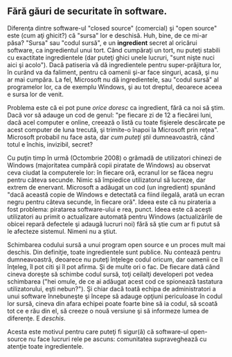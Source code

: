 <?php require("../../entete.php"); ?> <?php require("../../base.php"); ?> <?php require("../../fonctions.php"); ?>

<div id="corps">

<h2>Fără găuri de securitate în software.</h2>
<p>Diferenţa dintre software-ul "closed source" (comercial) şi "open source"
este (cum aţi ghicit?) că "sursa" lor e deschisă. Huh, bine, de ce mi-ar păsa?
"Sursa" sau "codul sursă", e un <b>ingredient</b> secret al oricărui software,
ca ingredientul unui tort. Când cumpăraţi un tort, nu puteţi stabili cu exactitate
ingredientele (dar puteţi ghici unele lucruri, "sunt nişte nuci aici şi acolo").
Dacă patiseria vă dă ingredientele pentru super-prăjitura lor, în curând va da faliment,
pentru că oamenii şi-ar face singuri, acasă, şi nu ar mai cumpăra. La fel, Microsoft nu
dă ingredientele, sau "codul sursă" al programelor lor, ca de exemplu Windows, şi au tot
dreptul, deoarece aceea e sursa lor de venit.</p> 

<p>Problema este că ei pot pune <i>orice doresc</i> ca ingredient, fără ca noi să ştim.
Dacă vor să adauge un cod de genul: "pe fiecare zi de 12 a fiecărei luni, dacă acel
computer e online, creează o listă cu toate fişierele descărcate pe acest computer
de luna trecută, şi trimite-o înapoi la Microsoft prin reţea". Microsoft probabil nu
face asta, dar <i>cum puteţi ştii</i> dumneavoastră, când totul e închis, invizibil,
secret?</p>

<p>Cu puţin timp în urmă (Octombrie 2008) o grămadă de utilizatori chinezi de Windows
(majoritatea cumpără copii piratate de Windows) au observat ceva ciudat la computerele
lor: în fiecare oră, ecranul lor se făcea negru pentru câteva secunde. Nimic să împiedice
utilizatorul să lucreze, dar extrem de enervant. Microsoft a adăugat un cod (un ingredient)
spunând "dacă această copie de Windows e detectată ca fiind ilegală, arată un ecran negru
pentru câteva secunde, în fiecare oră". Ideea este că nu pirateria a fost problema: piratarea
software-ului e rea, punct. Ideea este că aceşti utilizatori au primit o actualizare automată
pentru Windows (actualizările de obicei repară defectele şi adaugă lucruri noi) fără să ştie
cum ar fi putut să le afecteze sistemul. Nimeni nu a ştiut.</p>

<p>Schimbarea codului sursă a unui program open source e un proces mult mai deschis.
Din definiţie, toate ingredientele sunt publice. Nu contează pentru dumneavoastră,
deoarece nu puteţi înţelege codul oricum, dar oamenii ce îl înţeleg, îl pot citi
şi îl pot afirma. Şi de multe ori o fac. De fiecare dată când cineva doreşte să schimbe
codul sursă, toţi ceilalţi developeri pot vedea schimbarea ("hei omule, de ce ai adăugat
acest cod ce spionează tastatura utilizatorului, eşti nebun?"). Şi chiar dacă toată echipa
de administratori a unui software înnebuneşte şi începe să adauge opţiuni periculoase în
codul lor sursă, cineva din afara echipei poate foarte bine să ia codul, să scoată tot ce e
rău din el, să creeze o nouă versiune şi să informeze lumea de diferenţe. E <i>deschis</i>.</p>

<p>Acesta este motivul pentru care puteţi fi sigur(ă) că software-ul open-source nu face
lucruri rele pe ascuns: comunitatea supraveghează cu atenţie toate ingredientele.</p>

</div>
</body>
</html>
